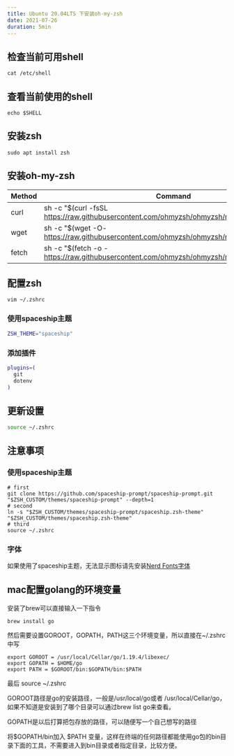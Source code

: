 ```yaml
---
title: Ubuntu 20.04LTS 下安装oh-my-zsh
date: 2021-07-26
duration: 5min
---
```


<Note desc="提示" color="border-yellow-400" icon-bg="bg-yellow-400">
  <template #title>
    spaceship主题安装还需要下载主题，看注意事项！！
  </template>
</Note>

## 检查当前可用shell

```shell
cat /etc/shell
```

## 查看当前使用的shell

```shell
echo $SHELL
```

## 安装zsh

```shell
sudo apt install zsh
```

## 安装oh-my-zsh

| Method | Command |
| ----------- | ----------- |
| curl | sh -c "$(curl -fsSL https://raw.githubusercontent.com/ohmyzsh/ohmyzsh/master/tools/install.sh)" |
| wget | sh -c "$(wget -O- https://raw.githubusercontent.com/ohmyzsh/ohmyzsh/master/tools/install.sh)" |
| fetch | sh -c "$(fetch -o - https://raw.githubusercontent.com/ohmyzsh/ohmyzsh/master/tools/install.sh)" |

## 配置zsh

```shell
vim ~/.zshrc
```
### 使用spaceship主题

```bash
ZSH_THEME="spaceship"
```
### 添加插件

```bash
plugins=(
  git
  dotenv
)
```
## 更新设置

```bash
source ~/.zshrc
```

## 注意事项

### 使用spaceship主题

```shell
# first
git clone https://github.com/spaceship-prompt/spaceship-prompt.git "$ZSH_CUSTOM/themes/spaceship-prompt" --depth=1
# second
ln -s "$ZSH_CUSTOM/themes/spaceship-prompt/spaceship.zsh-theme" "$ZSH_CUSTOM/themes/spaceship.zsh-theme"
# third
source ~/.zshrc
```

### 字体
如果使用了spaceship主题，无法显示图标请先安装[Nerd Fonts字体](https://github.com/ryanoasis/nerd-fonts/blob/master/readme_cn.md#option-4-homebrew-fonts)


## mac配置golang的环境变量

安装了brew可以直接输入一下指令

```shell
brew install go
```

然后需要设置GOROOT，GOPATH，PATH这三个环境变量，所以直接在~/.zshrc中写

```shell
export GOROOT = /usr/local/Cellar/go/1.19.4/libexec/
export GOPATH = $HOME/go
export PATH = $GOROOT/bin:$GOPATH/bin:$PATH
```
最后 source ~/.zshrc

GOROOT路径是go的安装路径，一般是/usr/local/go或者 /usr/local/Cellar/go，如果不知道是安装到了哪个目录可以通过brew list go来查看。

GOPATH是以后打算把包存放的路径，可以随便写一个自己想写的路径

将$GOPATH/bin加入 $PATH 变量，这样在终端的任何路径都能使用go包的bin目录下面的工具，不需要进入到bin目录或者指定目录，比较方便。
